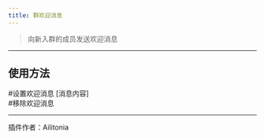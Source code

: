 ```yaml
---
title: 群欢迎消息
---
```


> 向新入群的成员发送欢迎消息

---
## 使用方法
\#设置欢迎消息 [消息内容]<br/>
\#移除欢迎消息

---
插件作者：Ailitonia